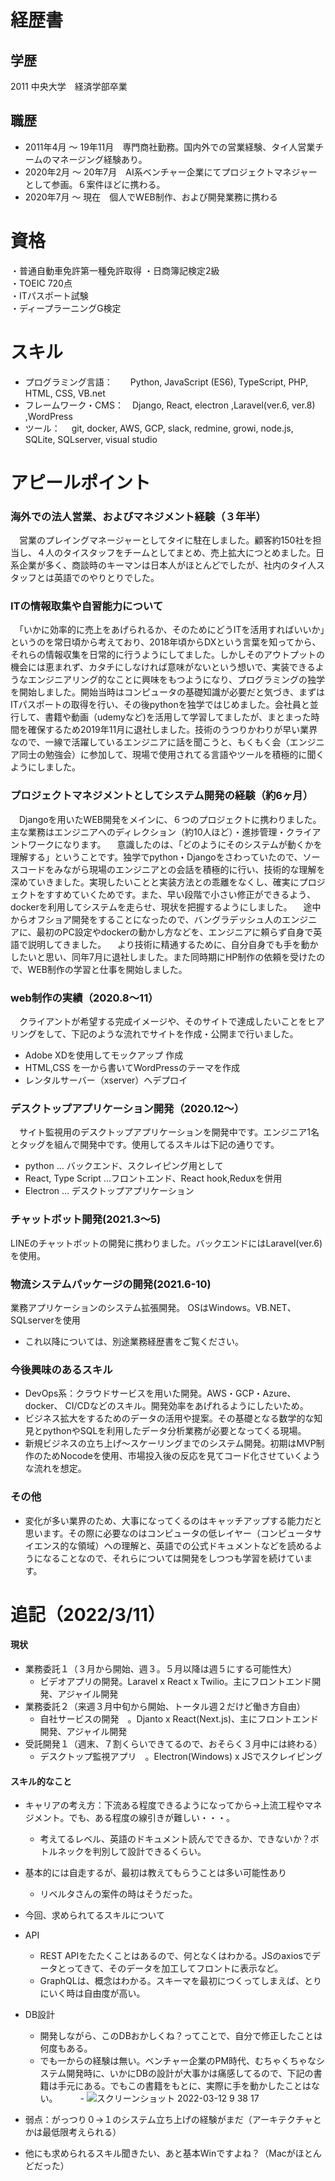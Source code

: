 # 経歴書

## 学歴
2011 中央大学　経済学部卒業

## 職歴
- 2011年4月 〜 19年11月　専門商社勤務。国内外での営業経験、タイ人営業チームのマネージング経験あり。
- 2020年2月 〜 20年7月　AI系ベンチャー企業にてプロジェクトマネジャーとして参画。６案件ほどに携わる。
- 2020年7月 〜 現在　個人でWEB制作、および開発業務に携わる

# 資格
・普通自動車免許第一種免許取得
・日商簿記検定2級　                
・TOEIC 720点　　                
・ITパスポート試験                 
・ディープラーニングG検定

# スキル
- プログラミング言語：　　Python, JavaScript (ES6), TypeScript, PHP, HTML, CSS, VB.net
- フレームワーク・CMS：　Django, React, electron ,Laravel(ver.6, ver.8) ,WordPress
- ツール：　 git, docker, AWS, GCP, slack, redmine, growi, node.js, SQLite, SQLserver, visual studio

# アピールポイント
### 海外での法人営業、およびマネジメント経験（３年半）
　営業のプレイングマネージャーとしてタイに駐在しました。顧客約150社を担当し、４人のタイスタッフをチームとしてまとめ、売上拡大につとめました。日系企業が多く、商談時のキーマンは日本人がほとんどでしたが、社内のタイ人スタッフとは英語でのやりとりでした。

### ITの情報取集や自習能力について
　「いかに効率的に売上をあげられるか、そのためにどうITを活用すればいいか」というのを常日頃から考えており、2018年頃からDXという言葉を知ってから、それらの情報収集を日常的に行うようにしてました。しかしそのアウトプットの機会には恵まれず、カタチにしなければ意味がないという想いで、実装できるようなエンジニアリング的なことに興味をもつようになり、プログラミングの独学を開始しました。開始当時はコンピュータの基礎知識が必要だと気づき、まずはITパスポートの取得を行い、その後pythonを独学ではじめました。会社員と並行して、書籍や動画（udemyなど)を活用して学習してましたが、まとまった時間を確保するため2019年11月に退社しました。技術のうつりかわりが早い業界なので、一線で活躍しているエンジニアに話を聞こうと、もくもく会（エンジニア同士の勉強会）に参加して、現場で使用されてる言語やツールを積極的に聞くようにしました。

### プロジェクトマネジメントとしてシステム開発の経験（約6ヶ月）
　Djangoを用いたWEB開発をメインに、６つのプロジェクトに携わりました。主な業務はエンジニアへのディレクション（約10人ほど）・進捗管理・クライアントワークになります。
　意識したのは、「どのようにそのシステムが動くかを理解する」ということです。独学でpython・Djangoをさわっていたので、ソースコードをみながら現場のエンジニアとの会話を積極的に行い、技術的な理解を深めていきました。実現したいことと実装方法との乖離をなくし、確実にプロジェクトをすすめていくためです。また、早い段階で小さい修正ができるよう、dockerを利用してシステムを走らせ、現状を把握するようにしました。
　途中からオフショア開発をすることになったので、バングラデッシュ人のエンジニアに、最初のPC設定やdockerの動かし方などを、エンジニアに頼らず自身で英語で説明してきました。
　より技術に精通するために、自分自身でも手を動かしたいと思い、同年7月に退社しました。また同時期にHP制作の依頼を受けたので、WEB制作の学習と仕事を開始しました。

### web制作の実績（2020.8〜11）
　クライアントが希望する完成イメージや、そのサイトで達成したいことをヒアリングをして、下記のような流れでサイトを作成・公開まで行いました。
- Adobe XDを使用してモックアップ 作成
- HTML,CSS を一から書いてWordPressのテーマを作成
- レンタルサーバー（xserver）へデプロイ

### デスクトップアプリケーション開発（2020.12〜）
　サイト監視用のデスクトップアプリケーションを開発中です。エンジニア1名とタッグを組んで開発中です。使用してるスキルは下記の通りです。
- python … バックエンド、スクレイピング用として
- React, Type Script …フロントエンド、React hook,Reduxを併用
- Electron … デスクトップアプリケーション

### チャットボット開発(2021.3〜5)
 LINEのチャットボットの開発に携わりました。バックエンドにはLaravel(ver.6)を使用。

### 物流システムパッケージの開発(2021.6-10)
 業務アプリケーションのシステム拡張開発。
 OSはWindows。VB.NET、SQLserverを使用

* これ以降については、別途業務経歴書をご覧ください。

### 今後興味のあるスキル
- DevOps系：クラウドサービスを用いた開発。AWS・GCP・Azure、docker、 CI/CDなどのスキル。開発効率をあげれるようにしたいため。
- ビジネス拡大をするためのデータの活用や提案。その基礎となる数学的な知見とpythonやSQLを利用したデータ分析業務が必要となってくる現場。
- 新規ビジネスの立ち上げ〜スケーリングまでのシステム開発。初期はMVP制作のためNocodeを使用、市場投入後の反応を見てコード化させていくような流れを想定。


### その他
- 変化が多い業界のため、大事になってくるのはキャッチアップする能力だと思います。その際に必要なのはコンピュータの低レイヤー（コンピュータサイエンス的な領域）への理解と、英語での公式ドキュメントなどを読めるようになることなので、それらについては開発をしつつも学習を続けています。

# 追記（2022/3/11）
#### 現状
- 業務委託１（３月から開始、週３。５月以降は週５にする可能性大）
  - ビデオアプリの開発。Laravel x React x Twilio。主にフロントエンド開発、アジャイル開発
- 業務委託２（来週３月中旬から開始、トータル週２だけど働き方自由）
  - 自社サービスの開発　。Djanto x React(Next.js)、主にフロントエンド開発、アジャイル開発
- 受託開発１（週末、７割くらいできてるので、おそらく３月中には終わる）
  - デスクトップ監視アプリ　。Electron(Windows) x JSでスクレイピング


#### スキル的なこと
- キャリアの考え方：下流ある程度できるようになってから→上流工程やマネジメント。でも、ある程度の線引きが難しい・・・。
  - 考えてるレベル、英語のドキュメント読んでできるか、できないか？ボトルネックを判別して設計できるくらい。
- 基本的には自走するが、最初は教えてもらうことは多い可能性あり
  - リベルタさんの案件の時はそうだった。
- 今回、求められてるスキルについて
- API
  - REST APIをたたくことはあるので、何となくはわかる。JSのaxiosでデータとってきて、そのデータを加工してフロントに表示など。
  - GraphQLは、概念はわかる。スキーマを最初につくってしまえば、とりにいく時は自由度が高い。
- DB設計
  - 開発しながら、このDBおかしくね？ってことで、自分で修正したことは何度もある。
  - でも一からの経験は無い。ベンチャー企業のPM時代、むちゃくちゃなシステム開発時に、いかにDBの設計が大事かは痛感してるので、下記の書籍は手元にある。でもこの書籍をもとに、実際に手を動かしたことはない。 
　　 - ![スクリーンショット 2022-03-12 9 38 17](https://user-images.githubusercontent.com/47052448/157995836-a44f466a-8d1c-4adb-9554-f0b37c56140f.png)

- 弱点：がっつり０→１のシステム立ち上げの経験がまだ（アーキテクチャとかは最低限考えられる）
- 他にも求められるスキル聞きたい、あと基本Winですよね？（Macがほとんどだった）


